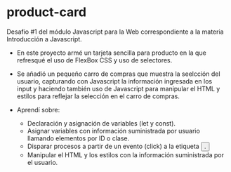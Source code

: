 # product-card
Desafio #1 del módulo Javascript para la Web correspondiente a la materia Introducción a Javascript. 

- En este proyecto armé un tarjeta sencilla para producto en la que refresqué el uso de FlexBox CSS y uso de selectores. 
- Se añadió un pequeño carro de compras que muestra la seelcción del usuario, capturando con Javascript la información ingresada en los input y haciendo también uso de 
Javascript para manipular el HTML y estilos para reflejar la selección en el carro de compras.

- Aprendí sobre: 
	* Declaración y asignación de variables (let y const). 
	* Asignar variables con información suministrada por usuario llamando elementos por ID o clase. 
	* Disparar procesos a partir de un evento (click) a la etiqueta <button>.
	* Manipular el HTML y los estilos con la información suministrada por el usuario.
